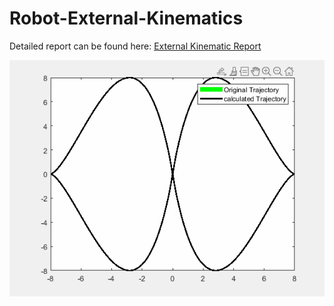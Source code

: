 # Robot-External-Kinematics
Detailed report can be found here: [External Kinematic Report](https://github.com/mehhdiii/Robot-External-Kinematics/blob/main/pdfs/Solution_mehdikhorasani.pdf)

![Alt Text](https://github.com/mehhdiii/Robot-External-Kinematics/blob/main/figures/output.gif)
